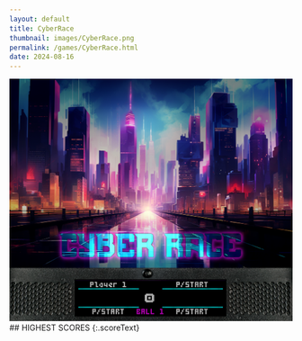 ```yaml
---
layout: default
title: CyberRace
thumbnail: images/CyberRace.png
permalink: /games/CyberRace.html
date: 2024-08-16
---
```


<img src="../images/CyberRace.png" class="gameThumbnail img-fluid mx-auto align-middle">
## HIGHEST SCORES
{:.scoreText}

